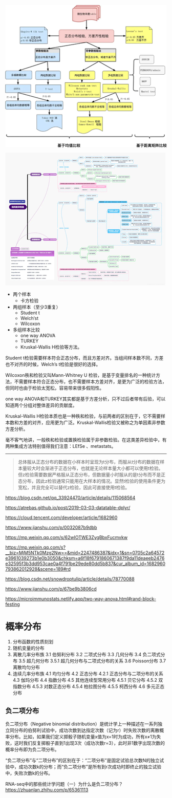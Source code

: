 
![](pics/20211203.jpg)


![](pics/2021120301.png)


+ 两个样本
   + 卡方检验
+ 两组样本（至少3重复）
  + Student t
  + Welch‘st
  + Wilcoxon
+ 多组样本比较
  + one way ANOVA
  + TURKEY
  + Kruskal-Wallis H检验等方法。

Student t检验需要样本符合正态分布，而且方差对齐。当组间样本数不同，方差也不对齐的时候，Welch’s t检验是很好的选择。

Wilcoxon秩和检验又叫Mann-Whitney U 检验，是基于变量排名的一种统计方法，不需要样本符合正态分布，也不需要样本方差对齐，是更为广泛的检验方法，但同时也由于检验太宽松，容易带来很多假阳性。

one way ANOVA和TURKEY其实都是基于方差分析，只不过后者带有后验，可以知道两个分组对整体差异的贡献度。

Kruskal-Wallis H检验本质也是一种秩和检验，与前两者的区别在于，它不需要样本数和方差的对齐，应用更为广泛。Kruskal-Wallis检验又被称之为单因素非参数方差分析。

毫不客气地讲，一般秩和检验或置换检验属于非参数检验。在这类差异检验中，有两种集成方法特别值得我们注意：LEfSe 、metastats。


----

> 总体服从正态分布的数据在小样本时呈现为t分布，而服从t分布的数据在样本量较大时会渐进于正态分布，也就是无论样本量大小都可以使用t检验。但z检验需要数据严格服从正态分布，但数据量小时服从的是t分布而不是正态分布，因此z检验通常只能用在大样本的情况。显然t检验的使用条件更为宽松，并且完全可以替代z检验，因此可直接使用t检验。

https://blog.csdn.net/qq_33924470/article/details/115068564



https://atrebas.github.io/post/2019-03-03-datatable-dplyr/

https://cloud.tencent.com/developer/article/1682960

https://www.jianshu.com/p/0032087b9dbb

https://mp.weixin.qq.com/s/62wIOTWE3ZygBbxFucmvkw

https://mp.weixin.qq.com/s?__biz=MjM5NTk0Mzg2Nw==&mid=2247486387&idx=1&sn=0705c2a64572e3961039273b1e0b3050&chksm=a6f18f6791860671387f9da11deaeeb2476e32595f3b3dd953cae0a4f791be29ede80dd5b837&cur_album_id=1682960793862012928&scene=189#rd

https://blog.csdn.net/snowdroptulip/article/details/78770088

https://www.jianshu.com/p/67be9b3806cd


https://microimmunostats.netlify.app/two-way-anova.html#rand-block-festing

# 概率分布
1. 分布函数的性质刻划
2. 随机变量的分布
3. 离散几率分布族
  3.1	伯努利分布
  3.2	二项式分布
  3.3	几何分布
  3.4	负二项式分布
  3.5	超几何分布
    3.5.1	超几何分布与二项式分布的关系
  3.6	Poisson分布
  3.7	离散均匀分布
4. 连续几率分布族
  4.1	均匀分布
  4.2	正态分布
    4.2.1	正态分布与二项分布的关系
  4.3	伽玛分布
  4.4	指数分布
  4.5	其他连续型常用分布
    4.5.1	贝它分布
    4.5.2	双指数分布
    4.5.3	对数正态分布
    4.5.4	柏拉图分布
    4.5.5	柯西分布
  4.6	多元正态分布

## 负二项分布
负二项分布（Negative binomial distribution）是统计学上一种描述在一系列独立同分布的伯努利试验中，成功次数到达指定次数（记为r）时失败次数的离散概率分布。比如，如果我们定义掷骰子随机变量x值为x=1时为成功，所有x≠1为失败，这时我们反复掷骰子直到1出现3次（成功次数r=3），此时非1数字出现次数的概率分布即为负二项分布。

“负二项分布”与“二项分布”的区别在于：“二项分布”是固定试验总次数N的独立试验中，成功次数k的分布；而“负二项分布”是所有到r次成功时即终止的独立试验中，失败次数k的分布。

RNA-seq中的那些统计学问题（一）为什么是负二项分布？ https://zhuanlan.zhihu.com/p/65361113